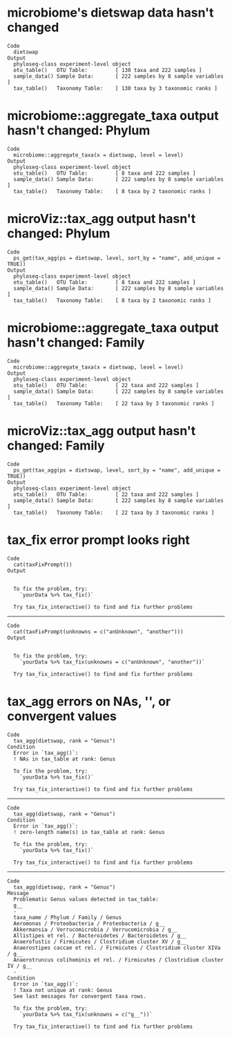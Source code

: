 # microbiome's dietswap data hasn't changed

    Code
      dietswap
    Output
      phyloseq-class experiment-level object
      otu_table()   OTU Table:         [ 130 taxa and 222 samples ]
      sample_data() Sample Data:       [ 222 samples by 8 sample variables ]
      tax_table()   Taxonomy Table:    [ 130 taxa by 3 taxonomic ranks ]

# microbiome::aggregate_taxa output hasn't changed: Phylum

    Code
      microbiome::aggregate_taxa(x = dietswap, level = level)
    Output
      phyloseq-class experiment-level object
      otu_table()   OTU Table:         [ 8 taxa and 222 samples ]
      sample_data() Sample Data:       [ 222 samples by 8 sample variables ]
      tax_table()   Taxonomy Table:    [ 8 taxa by 2 taxonomic ranks ]

# microViz::tax_agg output hasn't changed: Phylum

    Code
      ps_get(tax_agg(ps = dietswap, level, sort_by = "name", add_unique = TRUE))
    Output
      phyloseq-class experiment-level object
      otu_table()   OTU Table:         [ 8 taxa and 222 samples ]
      sample_data() Sample Data:       [ 222 samples by 8 sample variables ]
      tax_table()   Taxonomy Table:    [ 8 taxa by 2 taxonomic ranks ]

# microbiome::aggregate_taxa output hasn't changed: Family

    Code
      microbiome::aggregate_taxa(x = dietswap, level = level)
    Output
      phyloseq-class experiment-level object
      otu_table()   OTU Table:         [ 22 taxa and 222 samples ]
      sample_data() Sample Data:       [ 222 samples by 8 sample variables ]
      tax_table()   Taxonomy Table:    [ 22 taxa by 3 taxonomic ranks ]

# microViz::tax_agg output hasn't changed: Family

    Code
      ps_get(tax_agg(ps = dietswap, level, sort_by = "name", add_unique = TRUE))
    Output
      phyloseq-class experiment-level object
      otu_table()   OTU Table:         [ 22 taxa and 222 samples ]
      sample_data() Sample Data:       [ 222 samples by 8 sample variables ]
      tax_table()   Taxonomy Table:    [ 22 taxa by 3 taxonomic ranks ]

# tax_fix error prompt looks right

    Code
      cat(taxFixPrompt())
    Output
      
      
      To fix the problem, try:
        `yourData %>% tax_fix()`
      
      Try tax_fix_interactive() to find and fix further problems

---

    Code
      cat(taxFixPrompt(unknowns = c("anUnknown", "another")))
    Output
      
      
      To fix the problem, try:
        `yourData %>% tax_fix(unknowns = c("anUnknown", "another"))`
      
      Try tax_fix_interactive() to find and fix further problems

# tax_agg errors on NAs, '', or convergent values

    Code
      tax_agg(dietswap, rank = "Genus")
    Condition
      Error in `tax_agg()`:
      ! NAs in tax_table at rank: Genus
      
      To fix the problem, try:
        `yourData %>% tax_fix()`
      
      Try tax_fix_interactive() to find and fix further problems

---

    Code
      tax_agg(dietswap, rank = "Genus")
    Condition
      Error in `tax_agg()`:
      ! zero-length name(s) in tax_table at rank: Genus
      
      To fix the problem, try:
        `yourData %>% tax_fix()`
      
      Try tax_fix_interactive() to find and fix further problems

---

    Code
      tax_agg(dietswap, rank = "Genus")
    Message
      Problematic Genus values detected in tax_table:
      g__
      -
      taxa_name / Phylum / Family / Genus
      Aeromonas / Proteobacteria / Proteobacteria / g__
      Akkermansia / Verrucomicrobia / Verrucomicrobia / g__
      Allistipes et rel. / Bacteroidetes / Bacteroidetes / g__
      Anaerofustis / Firmicutes / Clostridium cluster XV / g__
      Anaerostipes caccae et rel. / Firmicutes / Clostridium cluster XIVa / g__
      Anaerotruncus colihominis et rel. / Firmicutes / Clostridium cluster IV / g__
      -
    Condition
      Error in `tax_agg()`:
      ! Taxa not unique at rank: Genus
      See last messages for convergent taxa rows.
      
      To fix the problem, try:
        `yourData %>% tax_fix(unknowns = c("g__"))`
      
      Try tax_fix_interactive() to find and fix further problems

